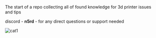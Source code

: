 The start of a repo collecting all of found knowledge for 3d printer issues and tips

discord - **n5rd** - for any direct questions or support needed


![cat1](https://github.com/n5rd/printer-tips/assets/112906511/1f217435-1fe5-45d7-8c68-5625ec66da5c)
